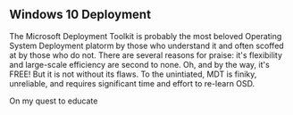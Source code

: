 ## Windows 10 Deployment

The Microsoft Deployment Toolkit is probably the most beloved Operating System Deployment platorm by those who understand it and often scoffed at by those who do not.  There are several reasons for praise:  it's flexibility and large-scale efficiency are second to none.  Oh, and by the way, it's FREE!  But it is not without its flaws.  To the unintiated, MDT is finiky, unreliable, and requires significant time and effort to re-learn OSD.

On my quest to educate 


